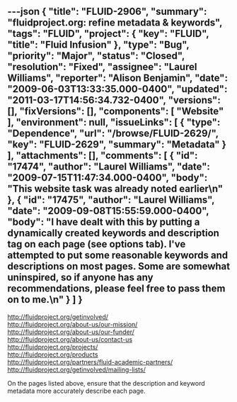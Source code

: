 ---json
{
  "title": "FLUID-2906",
  "summary": "fluidproject.org: refine metadata & keywords",
  "tags": "FLUID",
  "project": {
    "key": "FLUID",
    "title": "Fluid Infusion"
  },
  "type": "Bug",
  "priority": "Major",
  "status": "Closed",
  "resolution": "Fixed",
  "assignee": "Laurel Williams",
  "reporter": "Alison Benjamin",
  "date": "2009-06-03T13:33:35.000-0400",
  "updated": "2011-03-17T14:56:34.732-0400",
  "versions": [],
  "fixVersions": [],
  "components": [
    "Website"
  ],
  "environment": null,
  "issueLinks": [
    {
      "type": "Dependence",
      "url": "/browse/FLUID-2629/",
      "key": "FLUID-2629",
      "summary": "Metadata"
    }
  ],
  "attachments": [],
  "comments": [
    {
      "id": "17474",
      "author": "Laurel Williams",
      "date": "2009-07-15T11:47:34.000-0400",
      "body": "This website task was already noted earlier\n"
    },
    {
      "id": "17475",
      "author": "Laurel Williams",
      "date": "2009-09-08T15:55:59.000-0400",
      "body": "I have dealt with this by putting a dynamically created keywords and description tag on each page (see options tab). I've attempted to put some reasonable keywords and descriptions on most pages. Some are somewhat uninspired, so if anyone has any recommendations, please feel free to pass them on to me.\n"
    }
  ]
}
---
<http://fluidproject.org/getinvolved/>\
<http://fluidproject.org/about-us/our-mission/>\
<http://fluidproject.org/about-us/our-funder/>\
<http://fluidproject.org/about-us/contact-us>\
<http://fluidproject.org/projects/>\
<http://fluidproject.org/products>\
<http://fluidproject.org/partners/fluid-academic-partners/>\
<http://fluidproject.org/getinvolved/mailing-lists/>

On the pages listed above, ensure that the description and keyword metadata more accurately describe each page.&#x20;

        